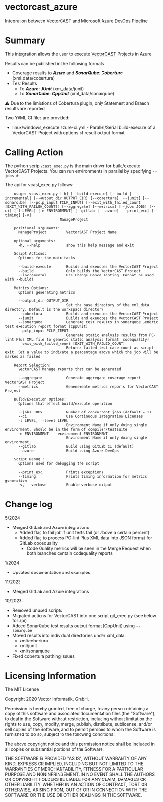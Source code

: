 # vectorcast_azure

Integration between VectorCAST and Microsoft Azure DevOps Pipeline

# Summary

This integration allows the user to execute
[VectorCAST](http://vector.com/vectorcast) Projects in Azure

Results can be published in the following formats
* Coverage results to **_Azure_** and **_SonarQube_**: **_Cobertura_** (xml_data/cobertura)
* Test Results
    * To **_Azure_**: **_JUnit_** (xml_data/junit)
    * To **_SonarQube_**: **_CppUnit_** (xml_data/sonarqube) 

:warning: Due to the limiations of Cobertura plugin, only Statement and Branch results are reported

Two YAML CI files are provided:

- linux/windows_execute.azure-ci.yml - Parallel/Serial build-execute of a VectorCAST Project with options of result output format 
# Calling Action

The python scrip `vcast_exec.py` is the main driver for build/execute VectorCAST Projects.  You can run environments in parallel by specifying `--jobs #`

The api for vcast_exec.py follows:

```
    usage: vcast_exec.py [-h] [--build-execute] [--build | --incremental] [--output_dir OUTPUT_DIR] [--cobertura] [--junit] [--sonarqube] [--pclp_input PCLP_INPUT] [--exit_with_failed_count [EXIT_WITH_FAILED_COUNT]] [--aggregate] [--metrics] [--jobs JOBS] [--ci] [-l LEVEL] [-e ENVIRONMENT] [--gitlab | --azure] [--print_exc] [--timing] [-v] 
                         ManageProject

    positional arguments:
      ManageProject         VectorCAST Project Name

    optional arguments:
      -h, --help            show this help message and exit

    Script Actions:
      Options for the main tasks

      --build-execute       Builds and exeuctes the VectorCAST Project
      --build               Only builds the VectorCAST Project
      --incremental         Use Change Based Testing (Cannot be used with --build)

    Metrics Options:
      Options generating metrics

      --output_dir OUTPUT_DIR
                            Set the base directory of the xml_data directory. Default is the workspace directory
      --cobertura           Builds and exeuctes the VectorCAST Project
      --junit               Builds and exeuctes the VectorCAST Project
      --sonarqube           Generate test results in SonarQube Generic test execution report format (CppUnit)
      --pclp_input PCLP_INPUT
                            Generate static analysis results from PC-lint Plus XML file to generic static analysis format (codequality)
      --exit_with_failed_count [EXIT_WITH_FAILED_COUNT]
                            Returns failed test case count as script exit. Set a value to indicate a percentage above which the job will be marked as failed

    Report Selection:
      VectorCAST Manage reports that can be generated

      --aggregate           Generate aggregate coverage report VectorCAST Project
      --metrics             Genenereate metrics reports for VectorCAST Project

    Build/Execution Options:
      Options that effect build/execute operation

      --jobs JOBS           Number of concurrent jobs (default = 1)
      --ci                  Use Continuous Integration Licenses
      -l LEVEL, --level LEVEL
                            Environment Name if only doing single environment. Should be in the form of compiler/testsuite
      -e ENVIRONMENT, --environment ENVIRONMENT
                            Environment Name if only doing single environment.
      --gitlab              Build using GitLab CI (default)
      --azure               Build using Azure DevOps

    Script Debug :
      Options used for debugging the script

      --print_exc           Prints exceptions
      --timing              Prints timing information for metrics generation
      -v, --verbose         Enable verbose output
```

# Change log

5/2024
* Merged GitLab and Azure integrations
    * Added flag to fail job if unit tests fail (or above a certain percent)
    * Added flag to process PC-lint Plus XML data into JSON format for GitLab codequality
        * Code Quality metrics will be seen in the Merge Request when both branches contain codequality reports
    
1/2024
* Updated documentation and examples

11/2023
* Merged GitLab and Azure integrations

10/2023:
* Removed unused scripts
* Migrated actions for VectorCAST into one script git_exec.py (see below for api)
* Added SonarQube test results output format (CppUnit) using `--sonarqube`
* Moved results into individual directories under xml_data:
    * xml/cobertura
    * xml/junit
    * xml/sonarqube
* Fixed cobertura pathing issues

# Licensing Information

The MIT License

Copyright 2020 Vector Informatik, GmbH.

Permission is hereby granted, free of charge, to any person obtaining a copy
of this software and associated documentation files (the "Software"), to deal
in the Software without restriction, including without limitation the rights
to use, copy, modify, merge, publish, distribute, sublicense, and/or sell
copies of the Software, and to permit persons to whom the Software is
furnished to do so, subject to the following conditions:

The above copyright notice and this permission notice shall be included in
all copies or substantial portions of the Software.

THE SOFTWARE IS PROVIDED "AS IS", WITHOUT WARRANTY OF ANY KIND, EXPRESS OR
IMPLIED, INCLUDING BUT NOT LIMITED TO THE WARRANTIES OF MERCHANTABILITY,
FITNESS FOR A PARTICULAR PURPOSE AND NONINFRINGEMENT. IN NO EVENT SHALL THE
AUTHORS OR COPYRIGHT HOLDERS BE LIABLE FOR ANY CLAIM, DAMAGES OR OTHER
LIABILITY, WHETHER IN AN ACTION OF CONTRACT, TORT OR OTHERWISE, ARISING FROM,
OUT OF OR IN CONNECTION WITH THE SOFTWARE OR THE USE OR OTHER DEALINGS IN
THE SOFTWARE.

